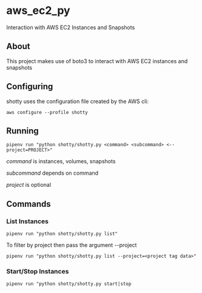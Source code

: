 # aws_ec2_py
Interaction with AWS EC2 Instances and Snapshots

## About

This project makes use of boto3 to interact with AWS EC2 instances and snapshots

## Configuring

shotty uses the configuration file created by the AWS cli:

```aws configure --profile shotty```

## Running

```pipenv run "python shotty/shotty.py <command> <subcommand> <--project=PROJECT>"```

*command* is instances, volumes, snapshots

*subcommand* depends on command

*project* is optional

## Commands

### List Instances

```pipenv run "python shotty/shotty.py list"```

To filter by project then pass the argument --project

```pipenv run "python shotty/shotty.py list --project=<project tag data>"```

### Start/Stop Instances

```pipenv run "python shotty/shotty.py start|stop```